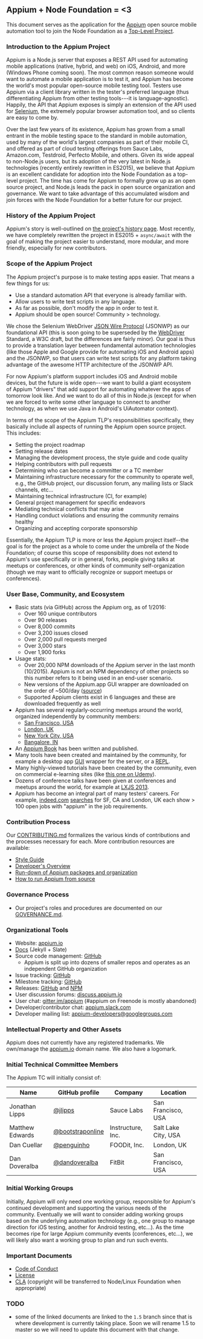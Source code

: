 ## Appium + Node Foundation = <3

This document serves as the application for the [Appium](https://appium.io)
open source mobile automation tool to join the Node Foundation as a [Top-Level
Project](https://github.com/nodejs/TSC/blob/master/Project-Lifecycle.md#top-level-project-and-working-group-requirements).

### Introduction to the Appium Project

Appium is a Node.js server that exposes a REST API used for automating mobile
applications (native, hybrid, and web) on iOS, Android, and more (Windows Phone
coming soon). The most common reason someone would want to automate a mobile
application is to test it, and Appium has become the world's most popular
open-source mobile testing tool. Testers use Appium via a client library
written in the tester's preferred language (thus differentiating Appium from
other testing tools---it is language-agnostic). Happily, the API that Appium
exposes is simply an extension of the API used for
[Selenium](https://seleniumhq.org), the extremely popular browser automation
tool, and so clients are easy to come by.

Over the last few years of its existence, Appium has grown from a small entrant
in the mobile testing space to the standard in mobile automation, used by many
of the world's largest companies as part of their mobile CI, and offered as
part of cloud testing offerings from Sauce Labs, Amazon.com, Testdroid,
Perfecto Mobile, and others. Given its wide appeal to non-Node.js users, but
its adoption of the very latest in Node.js technologies (recently entirely
rewritten in ES2015), we believe that Appium is an excellent candidate for
adoption into the Node Foundation as a top-level project. The time has come for
Appium to formally grow up as an open source project, and Node.js leads the
pack in open source organization and governance. We want to take advantage of
this accumulated wisdom and join forces with the Node Foundation for a better
future for our project.

### History of the Appium Project

Appium's story is well-outlined on [the project's history
page](http://appium.io/history.html?lang=en). Most recently, we have completely
rewritten the project in ES2015 + `async/await` with the goal of making the
project easier to understand, more modular, and more friendly, especially for
new contributors.

### Scope of the Appium Project

The Appium project's purpose is to make testing apps easier. That means a few
things for us:

* Use a standard automation API that everyone is already familiar with.
* Allow users to write test scripts in any language.
* As far as possible, don't modify the app in order to test it.
* Appium should be open source! Community > technology.

We chose the Selenium WebDriver [JSON Wire
Protocol](https://code.google.com/p/selenium/wiki/JsonWireProtocol) (JSONWP) as
our foundational API (this is soon going to be superseded by the
[WebDriver](https://www.w3.org/TR/webdriver/) Standard, a W3C draft, but the
differences are fairly minor). Our goal is thus to provide a translation layer
between fundamental automation technologies (like those Apple and Google
provide for automating iOS and Android apps) and the JSONWP, so that users can
write test scripts for any platform taking advantage of the awesome HTTP
architecture of the JSONWP API.

For now Appium's platform support includes iOS and Android mobile devices, but
the future is wide open---we want to build a giant ecosystem of Appium
"drivers" that add support for automating whatever the apps of tomorrow look
like. And we want to do all of this in Node.js (except for when we are forced
to write some other language to connect to another technology, as when we use
Java in Android's UiAutomator context).

In terms of the scope of the Appium TLP's responsibilities specifically, they
basically include all aspects of running the Appium open source project. This
includes:

* Setting the project roadmap
* Setting release dates
* Managing the development process, the style guide and code quality
* Helping contributors with pull requests
* Determining who can become a committer or a TC member
* Maintaining infrastructure necessary for the community to operate well, e.g., the GitHub project, our discussion forum, any mailing lists or Slack channels, etc...
* Maintaining technical infrastructure (CI, for example)
* General project management for specific endeavors
* Mediating technical conflicts that may arise
* Handling conduct violations and ensuring the community remains healthy
* Organizing and accepting corporate sponsorship

Essentially, the Appium TLP is more or less the Appium project itself--the goal
is for the project as a whole to come under the umbrella of the Node
Foundation; of course this scope of responsibility does not extend to Appium's
use specifically or in general, forks, people giving talks at meetups or
conferences, or other kinds of community self-organization (though we may want
to officially recognize or support meetups or conferences).

### User Base, Community, and Ecosystem

* Basic stats (via GitHub) across the Appium org, as of 1/2016:
	* Over 160 unique contributors
	* Over 90 releases
	* Over 8,000 commits
	* Over 3,200 issues closed
	* Over 2,000 pull requests merged
	* Over 3,000 stars
	* Over 1,900 forks
* Usage stats:
	* Over 20,000 NPM downloads of the Appium server in the last month (10/2015). Appium is not an NPM dependency of other projects so this number refers to it being used in an end-user scenario.
	* New versions of the Appium.app GUI wrapper are downloaded on the order of ~500/day ([source](https://bitbucket.org/appium/appium.app/downloads/))
	* Supported Appium clients exist in 6 languages and these are downloaded frequently as well
* Appium has several regularly-occurring meetups around the world, organized independently by community members:
	* [San Francisco, USA](http://www.meetup.com/Appium-SF/)
	* [London, UK](http://www.meetup.com/Appium-London/)
	* [New York City, USA](http://www.meetup.com/Appium-New-York/)
	* [Bangalore, IN](http://www.meetup.com/Bangalore-Appium-Meetup/)
* An [Appium Book](https://www.packtpub.com/application-development/appium-essentials) has been written and published.
* Many tools have been created and maintained by the community, for example a desktop app [GUI](https://github.com/appium/appium-dot-app) wrapper for the server, or a [REPL](https://github.com/Jonahss/AppiumRepl).
* Many highly-viewed tutorials have been created by the community, even on commercial e-learning sites (like [this one on Udemy](https://www.udemy.com/appium-selendroid-tutorials/)).
* Dozens of conference talks have been given at conferences and meetups around the world, for example at [LXJS 2013](https://www.youtube.com/watch?v=zsbNVkayYRQ).
* Appium has become an integral part of many testers' careers. For example, [indeed.com](http://www.indeed.co.uk/jobs?q=appium&l=London) [searches](http://www.indeed.com/jobs?limit=10&as_not=&sort=&jt=all&as_any=&l=San+Francisco%2C+CA&fromage=any&as_cmp=&psf=advsrch&as_phr=&as_ttl=&st=&salary=&as_and=appium&radius=50) for SF, CA and London, UK each show > 100 open jobs with "appium" in the job requirements.

### Contribution Process

Our
[CONTRIBUTING.md](https://github.com/appium/appium/blob/master/CONTRIBUTING.md)
formalizes the various kinds of contributions and the processes necessary for
each. More contribution resources are available:

* [Style Guide](https://github.com/appium/appium/blob/master/docs/en/contributing-to-appium/style-guide-2.0.md)
* [Developer's Overview](https://github.com/appium/appium/blob/1.5/docs/en/contributing-to-appium/developers-overview.md)
* [Run-down of Appium packages and organization](https://github.com/appium/appium/blob/1.5/docs/en/contributing-to-appium/appium-packages.md)
* [How to run Appium from source](https://github.com/appium/appium/blob/master/docs/en/contributing-to-appium/appium-from-source.md)


### Governance Process

* Our project's roles and procedures are documented on our [GOVERNANCE.md](https://github.com/appium/appium/blob/1.5/GOVERNANCE.md).

### Organizational Tools

* Website: [appium.io](http://appium.io)
* [Docs](http://appium.io/slate/en/master) (Jekyll + Slate)
* Source code management: [GitHub](https://github.com/appium/appium)
	* Appium is split up into dozens of smaller repos and operates as an independent GitHub organization
* Issue tracking: [GitHub](https://github.com/appium/appium/issues)
* Milestone tracking: [GitHub](https://github.com/appium/appium/milestones)
* Releases: [GitHub](https://github.com/appium/appium/releases) and [NPM](https://npmjs.org/package/appium)
* User discussion forums: [discuss.appium.io](https://discuss.appium.io)
* User chat: [gitter.im/appium](https://gitter.im/orgs/appium/rooms) (#appium on Freenode is mostly abandoned)
* Developer/contributor chat: [appium.slack.com](https://appium.slack.com)
* Developer mailing list: [appium-developers@googlegroups.com](https://groups.google.com/forum/#!forum/appium-developers)

### Intellectual Property and Other Assets

Appium does not currently have any registered trademarks. We own/manage the
[appium.io](https://appium.io) domain name. We also have a logomark.

### Initial Technical Committee Members

The Appium TC will initially consist of:

|Name|GitHub profile|Company|Location|
|----|--------------|-------|--------|
|Jonathan Lipps|[@jlipps](https://github.com/jlipps)|Sauce Labs|San Francisco, USA|
|Matthew Edwards|[@bootstraponline](https://github.com/bootstraponline)|Instructure, Inc.|Salt Lake City, USA|
|Dan Cuellar|[@penguinho](https://github.com/penguinho)|FOODit, Inc.|London, UK|
|Dan Doveralba|[@dandoveralba](https://github.com/dandoveralba)|FitBit|San Francisco, USA|

### Initial Working Groups

Initially, Appium will only need one working group, responsible for Appium's
continued development and supporting the various needs of the community.
Eventually we will want to consider adding working groups based on the
underlying automation technology (e.g., one group to manage direction for iOS
testing, another for Android testing, etc...). As the time becomes ripe for
large Appium community events (conferences, etc...), we will likely also want
a working group to plan and run such events.

### Important Documents

* [Code of Conduct](https://github.com/appium/appium/blob/master/CONDUCT.md)
* [License](https://github.com/appium/appium/blob/master/LICENSE)
* [CLA](https://docs.google.com/forms/d/1lOfXRw_0VCk7gYzjj4WLetGu7yelDVo5LWh0z7pGftE/viewform) (copyright will be transferred to Node/Linux Foundation when appropriate)


### TODO

* some of the linked documents are linked to the `1.5` branch since that is where development is currently taking place. Soon we will rename 1.5 to master so we will need to update this document with that change.
